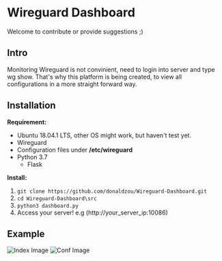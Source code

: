 # Wireguard Dashboard
Welcome to contribute or provide suggestions ;)
## Intro
Monitoring Wireguard is not convinient, need to login into server and type wg show. That's why this platform is being created, to view all configurations in a more straight forward way.
## Installation
**Requirement:**
- Ubuntu 18.04.1 LTS, other OS might work, but haven't test yet.
- Wireguard
- Configuration files under **/etc/wireguard**
- Python 3.7
  - Flask

**Install:**
1. `git clone https://github.com/donaldzou/Wireguard-Dashboard.git`
2. `cd Wireguard-Dashboard\src`
3. `python3 dashboard.py`
4. Access your server! e.g (http://your_server_ip:10086)

## Example
![Index Image](https://github.com/donaldzou/Wireguard-Dashboard/raw/main/src/static/index.png)
![Conf Image](https://github.com/donaldzou/Wireguard-Dashboard/raw/main/src/static/configuration.png)
